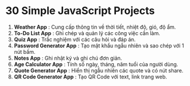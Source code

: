 # 30 Simple JavaScript Projects
1. **Weather App** : Cung cấp thông tin về thời tiết, nhiệt độ, gió, độ ẩm.
2. **To-Do List App** : Ghi chép và quản lý các công việc cần làm.
3. **Quiz App** : Trắc nghiệm với các câu hỏi và đáp án.
4. **Password Generator App** : Tạo mật khẩu ngẫu nhiên và sao chép với 1 nút bấm.
5. **Notes App** : Ghi nhật ký và ghi chú đơn giản.
6. **Age Calculator App** : Tính số ngày, tháng, năm tuổi của người dùng.
7. **Quote Generator App** : Hiển thị ngẫu nhiên các quote và có nút share.
8. **QR Code Generator App** : Tạo QR Code với text, link trang web.